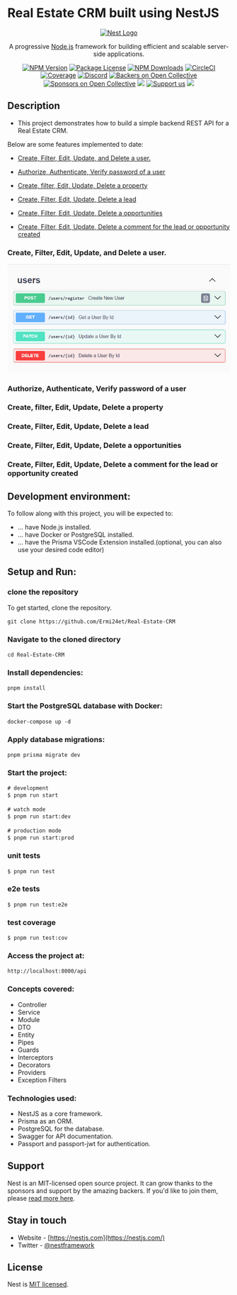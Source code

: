# Real Estate CRM built using NestJS

<p align="center">
  <a href="http://nestjs.com/" target="blank"><img src="https://nestjs.com/img/logo-small.svg" width="200" alt="Nest Logo" /></a>
</p>

[circleci-image]: https://img.shields.io/circleci/build/github/nestjs/nest/master?token=abc123def456
[circleci-url]: https://circleci.com/gh/nestjs/nest

  <p align="center">A progressive <a href="http://nodejs.org" target="_blank">Node.js</a> framework for building efficient and scalable server-side applications.</p>
    <p align="center">
<a href="https://www.npmjs.com/~nestjscore" target="_blank"><img src="https://img.shields.io/npm/v/@nestjs/core.svg" alt="NPM Version" /></a>
<a href="https://www.npmjs.com/~nestjscore" target="_blank"><img src="https://img.shields.io/npm/l/@nestjs/core.svg" alt="Package License" /></a>
<a href="https://www.npmjs.com/~nestjscore" target="_blank"><img src="https://img.shields.io/npm/dm/@nestjs/common.svg" alt="NPM Downloads" /></a>
<a href="https://circleci.com/gh/nestjs/nest" target="_blank"><img src="https://img.shields.io/circleci/build/github/nestjs/nest/master" alt="CircleCI" /></a>
<a href="https://coveralls.io/github/nestjs/nest?branch=master" target="_blank"><img src="https://coveralls.io/repos/github/nestjs/nest/badge.svg?branch=master#9" alt="Coverage" /></a>
<a href="https://discord.gg/G7Qnnhy" target="_blank"><img src="https://img.shields.io/badge/discord-online-brightgreen.svg" alt="Discord"/></a>
<a href="https://opencollective.com/nest#backer" target="_blank"><img src="https://opencollective.com/nest/backers/badge.svg" alt="Backers on Open Collective" /></a>
<a href="https://opencollective.com/nest#sponsor" target="_blank"><img src="https://opencollective.com/nest/sponsors/badge.svg" alt="Sponsors on Open Collective" /></a>
  <a href="https://paypal.me/kamilmysliwiec" target="_blank"><img src="https://img.shields.io/badge/Donate-PayPal-ff3f59.svg"/></a>
    <a href="https://opencollective.com/nest#sponsor"  target="_blank"><img src="https://img.shields.io/badge/Support%20us-Open%20Collective-41B883.svg" alt="Support us"></a>
  <a href="https://twitter.com/nestframework" target="_blank"><img src="https://img.shields.io/twitter/follow/nestframework.svg?style=social&label=Follow"></a>
</p>
  <!--[![Backers on Open Collective](https://opencollective.com/nest/backers/badge.svg)](https://opencollective.com/nest#backer)
  [![Sponsors on Open Collective](https://opencollective.com/nest/sponsors/badge.svg)](https://opencollective.com/nest#sponsor)-->

## Description

- This project demonstrates how to build a simple backend REST API for a Real Estate CRM.

Below are some features implemented to date:

- [Create, Filter, Edit, Update, and Delete a user.](https://github.com/Ermi24et/Real-Estate-CRM?tab=readme-ov-file#create-filter-edit-update-and-delete-a-user)

- [Authorize, Authenticate, Verify password of a user]()
- [Create, filter, Edit, Update, Delete a property]()
- [Create, Filter, Edit, Update, Delete a lead]()
- [Create, Filter, Edit, Update, Delete a opportunities]()
- [Create, Filter, Edit, Update, Delete a comment for the lead or opportunity created]()

### Create, Filter, Edit, Update, and Delete a user.

![Create, Filter, Edit, Update, and Delete a user.](https://github.com/Ermi24et/Real-Estate-CRM/blob/master/images/users.png)

### Authorize, Authenticate, Verify password of a user

### Create, filter, Edit, Update, Delete a property

### Create, Filter, Edit, Update, Delete a lead

### Create, Filter, Edit, Update, Delete a opportunities

### Create, Filter, Edit, Update, Delete a comment for the lead or opportunity created

## Development environment:

To follow along with this project, you will be expected to:

- ... have Node.js installed.
- ... have Docker or PostgreSQL installed.
- ... have the Prisma VSCode Extension installed.(optional, you can also use your desired code editor)

## Setup and Run:

### clone the repository

To get started, clone the repository.

```
git clone https://github.com/Ermi24et/Real-Estate-CRM
```

### Navigate to the cloned directory

```
cd Real-Estate-CRM
```

### Install dependencies:

```
pnpm install
```

### Start the PostgreSQL database with Docker:

```
docker-compose up -d
```

### Apply database migrations:

```
pnpm prisma migrate dev
```

### Start the project:

```
# development
$ pnpm run start

# watch mode
$ pnpm run start:dev

# production mode
$ pnpm run start:prod
```

### unit tests

```
$ pnpm run test
```

### e2e tests

```
$ pnpm run test:e2e
```

### test coverage

```
$ pnpm run test:cov
```

### Access the project at:

```
http://localhost:8000/api
```

### Concepts covered:

- Controller
- Service
- Module
- DTO
- Entity
- Pipes
- Guards
- Interceptors
- Decorators
- Providers
- Exception Filters

### Technologies used:

- NestJS as a core framework.
- Prisma as an ORM.
- PostgreSQL for the database.
- Swagger for API documentation.
- Passport and passport-jwt for authentication.

## Support

Nest is an MIT-licensed open source project. It can grow thanks to the sponsors and support by the amazing backers. If you'd like to join them, please [read more here](https://docs.nestjs.com/support).

## Stay in touch

- Website - [https://nestjs.com](https://nestjs.com/)
- Twitter - [@nestframework](https://twitter.com/nestframework)

## License

Nest is [MIT licensed](LICENSE).
